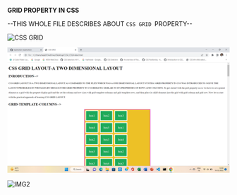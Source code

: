**GRID PROPERTY IN CSS**

--THIS WHOLE FILE DESCRIBES ABOUT `CSS GRID `PROPERTY--

![CSS GRID](https://img.shields.io/badge/CSS-GRID-green)

![IMG1](grid.png)

![IMG2](https://img.shields.io/badge/BY-KAPIL%20SARKAR-brightgreen)

